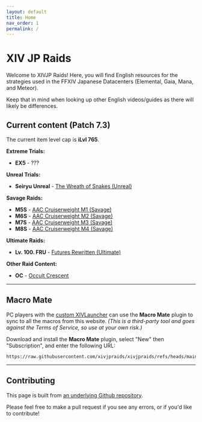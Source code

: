 ```yaml
---
layout: default
title: Home
nav_order: 1
permalink: /
---
```


# XIV JP Raids

Welcome to XIVJP Raids! Here, you will find English resources for the
strategies used in the FFXIV Japanese Datacenters (Elemental, Gaia, Mana, and
Meteor).

Keep that in mind when looking up other English videos/guides as there will
likely be differences.

## Current content (Patch 7.3)

The current item level cap is **iLvl 765**.

**Extreme Trials:**
- **EX5** - ???

**Unreal Trials:**
- **Seiryu Unreal** - [The Wreath of Snakes (Unreal)]({{site.baseurl}}/unreal/seiryu)

**Savage Raids:**
- **M5S** - [AAC Cruiserweight M1 (Savage)]({{site.baseurl}}/7.0_dawntrail/savage_raids/m5s)
- **M6S** - [AAC Cruiserweight M2 (Savage)]({{site.baseurl}}/7.0_dawntrail/savage_raids/m6s)
- **M7S** - [AAC Cruiserweight M3 (Savage)]({{site.baseurl}}/7.0_dawntrail/savage_raids/m7s)
- **M8S** - [AAC Cruiserweight M4 (Savage)]({{site.baseurl}}/7.0_dawntrail/savage_raids/m8s)

**Ultimate Raids:**
- **Lv. 100. FRU** - [Futures Rewritten (Ultimate)]({{site.baseurl}}/ultimates/fru)

**Other Raid Content:**
- **OC** - [Occult Crescent]({{site.baseurl}}/7.0_dawntrail/others/occult_crescent)

---

## Macro Mate

PC players with the [custom XIVLauncher](https://goatcorp.github.io/) can use
the **Macro Mate** plugin to sync to all the macros from this website. *(This
is a third-party tool and goes against the Terms of Service, so use at your own
risk.)*

Download and install the **Macro Mate** plugin, select "New" then
"Subscription", and enter the following URL:
```
https://raw.githubusercontent.com/xivjpraids/xivjpraids/refs/heads/main/macromate.yaml
```

---

## Contributing

This page is built from [an underlying Github repository](https://github.com/xivjpraids/xivjpraids).

Please feel free to make a pull request if you see any errors, or if you'd like
to contribute!

<script data-goatcounter="https://xivjpraids.goatcounter.com/count"
        async src="//gc.zgo.at/count.js"></script>